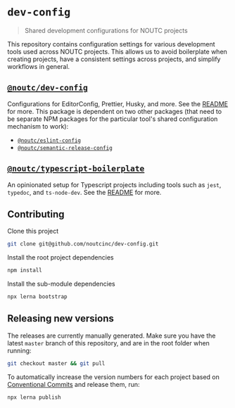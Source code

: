 # `dev-config`

> Shared development configurations for NOUTC projects

This repository contains configuration settings for various development tools used across NOUTC projects. This allows us to avoid boilerplate when creating projects, have a consistent settings across projects, and simplify workflows in general.

## [`@noutc/dev-config`](./packages/dev-config)

Configurations for EditorConfig, Prettier, Husky, and more. See the [README](./packages/dev-config#readme) for more. This package is dependent on two other packages (that need to be separate NPM packages for the particular tool's shared configuration mechanism to work):

- [`@noutc/eslint-config`](./packages/eslint-config)
- [`@noutc/semantic-release-config`](./packages/semantic-release-config)

## [`@noutc/typescript-boilerplate`](./packages/typescript-boilerplate)

An opinionated setup for Typescript projects including tools such as `jest`, `typedoc`, and `ts-node-dev`. See the [README](./packages/typescript-boilerplate) for more.

## Contributing

Clone this project

```bash
git clone git@github.com/noutcinc/dev-config.git
```

Install the root project dependencies

```bash
npm install
```

Install the sub-module dependencies

```bash
npx lerna bootstrap
```

## Releasing new versions

The releases are currently manually generated. Make sure you have the latest `master` branch of this repository, and are in the root folder when running:

```bash
git checkout master && git pull
```

To automatically increase the version numbers for each project based on [Conventional Commits](https://www.conventionalcommits.org/en/v1.0.0-beta.4/) and release them, run:

```bash
npx lerna publish
```
